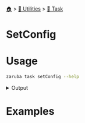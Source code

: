<!--startTocHeader-->
[🏠](../../README.md) > [🔧 Utilities](../README.md) > [🔨 Task](README.md)
# SetConfig
<!--endTocHeader-->

# Usage

<!--startCode-->
```bash
zaruba task setConfig --help
```
 
<details>
<summary>Output</summary>
 
```````
Set task config

Usage:
  zaruba task setConfig <taskName> <configMap> [projectFile] [flags]

Flags:
  -h, --help   help for setConfig
```````
</details>
<!--endCode-->

# Examples



<!--startTocSubTopic-->
<!--endTocSubTopic-->